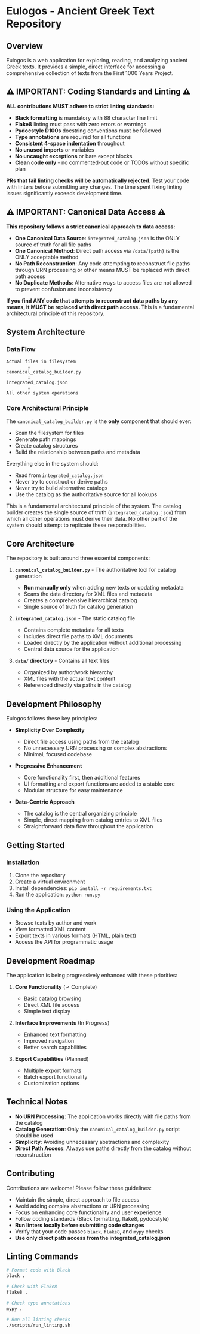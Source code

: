 # Eulogos - Ancient Greek Text Repository

## Overview

Eulogos is a web application for exploring, reading, and analyzing ancient Greek texts. It provides a simple, direct interface for accessing a comprehensive collection of texts from the First 1000 Years Project.

## ⚠️ IMPORTANT: Coding Standards and Linting ⚠️

**ALL contributions MUST adhere to strict linting standards:**

- **Black formatting** is mandatory with 88 character line limit
- **Flake8** linting must pass with zero errors or warnings
- **Pydocstyle D100s** docstring conventions must be followed
- **Type annotations** are required for all functions
- **Consistent 4-space indentation** throughout
- **No unused imports** or variables
- **No uncaught exceptions** or bare except blocks
- **Clean code only** - no commented-out code or TODOs without specific plan

**PRs that fail linting checks will be automatically rejected.** Test your code with linters before submitting any changes. The time spent fixing linting issues significantly exceeds development time.

## ⚠️ IMPORTANT: Canonical Data Access ⚠️

**This repository follows a strict canonical approach to data access:**

- **One Canonical Data Source**: `integrated_catalog.json` is the ONLY source of truth for all file paths
- **One Canonical Method**: Direct path access via `/data/{path}` is the ONLY acceptable method
- **No Path Reconstruction**: Any code attempting to reconstruct file paths through URN processing or other means MUST be replaced with direct path access
- **No Duplicate Methods**: Alternative ways to access files are not allowed to prevent confusion and inconsistency

**If you find ANY code that attempts to reconstruct data paths by any means, it MUST be replaced with direct path access.** This is a fundamental architectural principle of this repository.

## System Architecture

### Data Flow
```
Actual files in filesystem
        ↓
canonical_catalog_builder.py
        ↓
integrated_catalog.json
        ↓
All other system operations
```

### Core Architectural Principle

The `canonical_catalog_builder.py` is the **only** component that should ever:
- Scan the filesystem for files
- Generate path mappings
- Create catalog structures
- Build the relationship between paths and metadata

Everything else in the system should:
- Read from `integrated_catalog.json`
- Never try to construct or derive paths
- Never try to build alternative catalogs
- Use the catalog as the authoritative source for all lookups

This is a fundamental architectural principle of the system. The catalog builder creates the single source of truth (`integrated_catalog.json`) from which all other operations must derive their data. No other part of the system should attempt to replicate these responsibilities.

## Core Architecture

The repository is built around three essential components:

1. **`canonical_catalog_builder.py`** - The authoritative tool for catalog generation
   - **Run manually only** when adding new texts or updating metadata
   - Scans the data directory for XML files and metadata
   - Creates a comprehensive hierarchical catalog
   - Single source of truth for catalog generation

2. **`integrated_catalog.json`** - The static catalog file
   - Contains complete metadata for all texts
   - Includes direct file paths to XML documents
   - Loaded directly by the application without additional processing
   - Central data source for the application

3. **`data/` directory** - Contains all text files
   - Organized by author/work hierarchy
   - XML files with the actual text content
   - Referenced directly via paths in the catalog

## Development Philosophy

Eulogos follows these key principles:

- **Simplicity Over Complexity**
  - Direct file access using paths from the catalog
  - No unnecessary URN processing or complex abstractions
  - Minimal, focused codebase

- **Progressive Enhancement**
  - Core functionality first, then additional features
  - UI formatting and export functions are added to a stable core
  - Modular structure for easy maintenance

- **Data-Centric Approach**
  - The catalog is the central organizing principle
  - Simple, direct mapping from catalog entries to XML files
  - Straightforward data flow throughout the application

## Getting Started

### Installation

1. Clone the repository
2. Create a virtual environment
3. Install dependencies: `pip install -r requirements.txt`
4. Run the application: `python run.py`

### Using the Application

- Browse texts by author and work
- View formatted XML content
- Export texts in various formats (HTML, plain text)
- Access the API for programmatic usage

## Development Roadmap

The application is being progressively enhanced with these priorities:

1. **Core Functionality** (✓ Complete)
   - Basic catalog browsing
   - Direct XML file access
   - Simple text display

2. **Interface Improvements** (In Progress)
   - Enhanced text formatting
   - Improved navigation
   - Better search capabilities

3. **Export Capabilities** (Planned)
   - Multiple export formats
   - Batch export functionality
   - Customization options

## Technical Notes

- **No URN Processing**: The application works directly with file paths from the catalog
- **Catalog Generation**: Only the `canonical_catalog_builder.py` script should be used
- **Simplicity**: Avoiding unnecessary abstractions and complexity
- **Direct Path Access**: Always use paths directly from the catalog without reconstruction

## Contributing

Contributions are welcome! Please follow these guidelines:

- Maintain the simple, direct approach to file access
- Avoid adding complex abstractions or URN processing
- Focus on enhancing core functionality and user experience
- Follow coding standards (Black formatting, flake8, pydocstyle)
- **Run linters locally before submitting code changes**
- Verify that your code passes `black`, `flake8`, and `mypy` checks
- **Use only direct path access from the integrated_catalog.json**

## Linting Commands

```bash
# Format code with Black
black .

# Check with Flake8
flake8 .

# Check type annotations
mypy .

# Run all linting checks
./scripts/run_linting.sh
```
